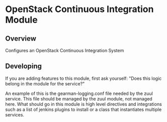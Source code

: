 # OpenStack Continuous Integration Module

## Overview

Configures an OpenStack Continuous Integration System

## Developing

If you are adding features to this module, first ask yourself: "Does this logic
belong in the module for the service?"

An example of this is the gearman-logging.conf file needed by the zuul service.
This file should be managed by the zuul module, not managed here. What should go
in this module is high level directives and integrations such as a list of
jenkins plugins to install or a class that instantiates multiple services.
